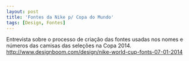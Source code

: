 ```yaml
---
layout: post
title: 'Fontes da Nike p/ Copa do Mundo'
tags: [Design, Fontes]
---
```


Entrevista sobre o processo de criação das fontes usadas nos nomes e números das camisas das seleções na Copa 2014.<br>
<http://www.designboom.com/design/nike-world-cup-fonts-07-01-2014>
